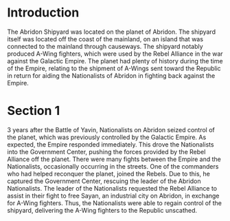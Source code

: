 # Introduction

The Abridon Shipyard was located on the planet of Abridon.
The shipyard itself was located off the coast of the mainland, on an island that was connected to the mainland through causeways.
The shipyard notably produced A-Wing fighters, which were used by the Rebel Alliance in the war against the Galactic Empire.
The planet had plenty of history during the time of the Empire, relating to the shipment of A-Wings sent toward the Republic in return for aiding the Nationalists of Abridon in fighting back against the Empire.

# Section 1

3 years after the Battle of Yavin, Nationalists on Abridon seized control of the planet, which was previously controlled by the Galactic Empire.
As expected, the Empire responded immediately.
This drove the Nationalists into the Government Center, pushing the forces provided by the Rebel Alliance off the planet.
There were many fights between the Empire and the Nationalists, occasionally occurring in the streets.
One of the commanders who had helped reconquer the planet, joined the Rebels.
Due to this, he captured the Government Center, rescuing the leader of the Abridon Nationalists.
The leader of the Nationalists requested the Rebel Alliance to assist in their fight to free Sayan, an industrial city on Abridon, in exchange for A-Wing fighters.
Thus, the Nationalists were able to regain control of the shipyard, delivering the A-Wing fighters to the Republic unscathed.
